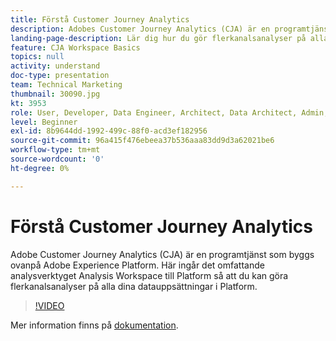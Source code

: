 ```yaml
---
title: Förstå Customer Journey Analytics
description: Adobes Customer Journey Analytics (CJA) är en programtjänst som byggs ovanpå Adobe Experience Platform. Här ingår det omfattande analysverktyget Analysis Workspace till Platform så att du kan göra flerkanalsanalyser på alla dina datauppsättningar i Platform.
landing-page-description: Lär dig hur du gör flerkanalsanalyser på alla datauppsättningar i Experience Platform.
feature: CJA Workspace Basics
topics: null
activity: understand
doc-type: presentation
team: Technical Marketing
thumbnail: 30090.jpg
kt: 3953
role: User, Developer, Data Engineer, Architect, Data Architect, Admin, Leader
level: Beginner
exl-id: 8b9644dd-1992-499c-88f0-acd3ef182956
source-git-commit: 96a415f476ebeea37b536aaa83dd9d3a62021be6
workflow-type: tm+mt
source-wordcount: '0'
ht-degree: 0%

---
```


# Förstå Customer Journey Analytics

Adobe Customer Journey Analytics (CJA) är en programtjänst som byggs ovanpå Adobe Experience Platform. Här ingår det omfattande analysverktyget Analysis Workspace till Platform så att du kan göra flerkanalsanalyser på alla dina datauppsättningar i Platform.

>[!VIDEO](https://video.tv.adobe.com/v/30090/?quality=12&enable10seconds=on&speedcontrol=on)

Mer information finns på [dokumentation](https://experienceleague.adobe.com/docs/analytics-platform/using/cja-landing.html).
